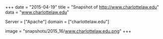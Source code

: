 
+++
date = "2015-04-19"
title = "Snapshot of http://www.charlottelaw.edu"
data = "www.charlottelaw.edu"

Server = ["Apache"]
domain = ["charlottelaw.edu"]

  image = "snapshots/2015_16/www.charlottelaw.edu.png"
+++
#
